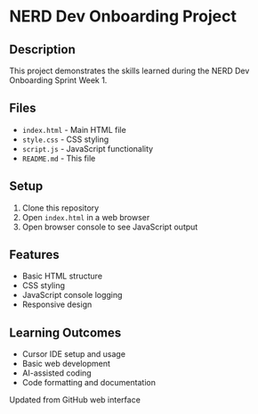 # NERD Dev Onboarding Project

## Description
This project demonstrates the skills learned during the NERD Dev Onboarding Sprint Week 1.

## Files
- `index.html` - Main HTML file
- `style.css` - CSS styling
- `script.js` - JavaScript functionality
- `README.md` - This file

## Setup
1. Clone this repository
2. Open `index.html` in a web browser
3. Open browser console to see JavaScript output

## Features
- Basic HTML structure
- CSS styling
- JavaScript console logging
- Responsive design

## Learning Outcomes
- Cursor IDE setup and usage
- Basic web development
- AI-assisted coding
- Code formatting and documentation

Updated from GitHub web interface
